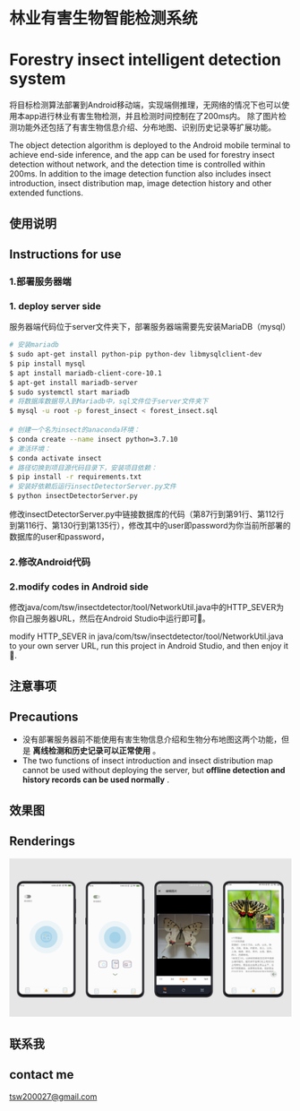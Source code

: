 # 林业有害生物智能检测系统
# Forestry insect intelligent detection system

将目标检测算法部署到Android移动端，实现端侧推理，无网络的情况下也可以使用本app进行林业有害生物检测，并且检测时间控制在了200ms内。
除了图片检测功能外还包括了有害生物信息介绍、分布地图、识别历史记录等扩展功能。

The object detection algorithm is deployed to the Android mobile terminal to achieve end-side inference, and the app can be used for forestry insect detection without network, and the detection time is controlled within 200ms.
In addition to the image detection function also includes insect introduction, insect distribution map, image detection history and other extended functions.

## 使用说明
## Instructions for use

### 1.部署服务器端
### 1. deploy server side
服务器端代码位于server文件夹下，部署服务器端需要先安装MariaDB（mysql）
```bash
# 安装mariadb
$ sudo apt-get install python-pip python-dev libmysqlclient-dev
$ pip install mysql
$ apt install mariadb-client-core-10.1
$ apt-get install mariadb-server
$ sudo systemctl start mariadb
# 将数据库数据导入到Mariadb中，sql文件位于server文件夹下
$ mysql -u root -p forest_insect < forest_insect.sql

# 创建一个名为insect的anaconda环境：
$ conda create --name insect python=3.7.10
# 激活环境：
$ conda activate insect
# 路径切换到项目源代码目录下，安装项目依赖：
$ pip install -r requirements.txt
# 安装好依赖后运行insectDetectorServer.py文件
$ python insectDetectorServer.py
```
修改insectDetectorServer.py中链接数据库的代码（第87行到第91行、第112行到第116行、第130行到第135行），修改其中的user即password为你当前所部署的数据库的user和password，

### 2.修改Android代码
### 2.modify codes in Android side
修改java/com/tsw/insectdetector/tool/NetworkUtil.java中的HTTP_SEVER为你自己服务器URL，然后在Android Studio中运行即可🎉。

modify HTTP_SEVER in java/com/tsw/insectdetector/tool/NetworkUtil.java to your own server URL, run this project in Android Studio, and then enjoy it🎉.

## 注意事项
## Precautions
* 没有部署服务器前不能使用有害生物信息介绍和生物分布地图这两个功能，但是 __离线检测和历史记录可以正常使用__ 。
* The two functions of insect introduction and insect distribution map cannot be used without deploying the server, but __offline detection and history records can be used normally__ .

## 效果图
## Renderings
![rending](rendering.png)

## 联系我
## contact me
tsw200027@gmail.com
